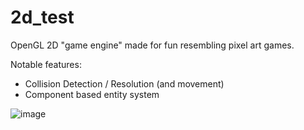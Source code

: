 # 2d_test

OpenGL 2D "game engine" made for fun resembling pixel art games.

Notable features:
- Collision Detection / Resolution (and movement)
- Component based entity system

![image](https://user-images.githubusercontent.com/93456589/164896427-1a275a19-92e4-4777-8b5b-4df1be9bf9bc.png)
